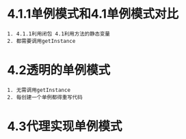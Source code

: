 # 4.1.1单例模式和4.1单例模式对比
    1. 4.1.1利用闭包 4.1利用方法的静态变量
    2. 都需要调用getInstance
# 4.2透明的单例模式
    1. 无需调用getInstance
    2. 每创建一个单例都得重写代码    
# 4.3代理实现单例模式
        
    